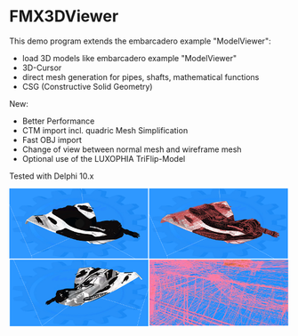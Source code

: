 # FMX3DViewer
This demo program extends the embarcadero example "ModelViewer":

- load 3D models like embarcadero example "ModelViewer"
- 3D-Cursor
- direct mesh generation for pipes, shafts, mathematical functions 
- CSG (Constructive Solid Geometry)

New:
- Better Performance
- CTM import incl. quadric Mesh Simplification
- Fast OBJ import
- Change of view between normal mesh and wireframe mesh
- Optional use of the LUXOPHIA TriFlip-Model

Tested with Delphi 10.x

![Example](./imageGes.png?raw=true "FMX3DViewer")
